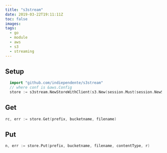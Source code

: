 ```yaml
---
title: "s3stream"
date: 2019-03-22T19:11:11Z
toc: false
images:
tags:
  - go
  - module
  - aws
  - s3
  - streaming
---
```

## Setup
```go
  import "github.com/indiependente/s3stream"
  // where conf is &aws.Config
  store := s3stream.NewStoreWithClient(s3.New(session.Must(session.NewSession(conf))))
```
## Get
```go
rc, err := store.Get(prefix, bucketname, filename)
```
## Put
```go
n, err := store.Put(prefix, bucketname, filename, contentType, r)
```
